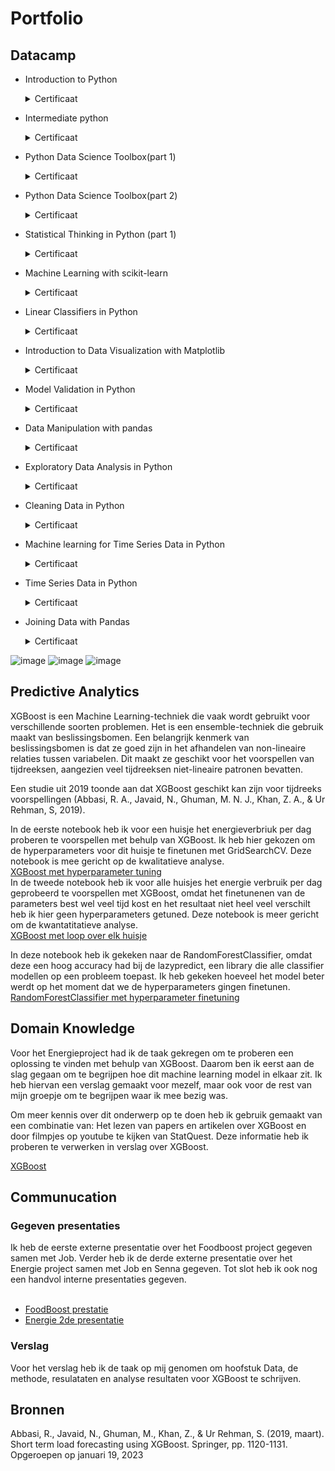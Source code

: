 # Portfolio

## Datacamp

* Introduction to Python 
  <details>
  <summary>Certificaat</summary>
  <img src = "https://user-images.githubusercontent.com/120015853/213524593-7f1c6318-efbe-43ed-b59f-9b365ca67e75.png"/>
  </details>
  
* Intermediate python
  <details>
  <summary>Certificaat</summary>
  <img src = "https://user-images.githubusercontent.com/120015853/213524512-7451ca92-7968-4111-9b1b-3a9a1bf1dff2.png"/>
  </details>
  
* Python Data Science Toolbox(part 1)
  <details>
  <summary>Certificaat</summary>
  <img src = "https://user-images.githubusercontent.com/120015853/213524433-4c55ee06-690e-4fdc-9196-92b6eb178ca3.png"/>
  </details> 

* Python Data Science Toolbox(part 2)
  <details>
  <summary>Certificaat</summary>
  <img src = "https://user-images.githubusercontent.com/120015853/213524344-777dcd26-f810-42f2-acc4-120f915f75b4.png"/>
  </details> 

* Statistical Thinking in Python (part 1)   
  <details>
  <summary>Certificaat</summary>
  <img src = "https://user-images.githubusercontent.com/120015853/213524283-c6702829-72cf-4cb2-b367-e984557953e7.png"/>
  </details> 
  
* Machine Learning with scikit-learn 
  <details>
  <summary>Certificaat</summary>
  <img src = "https://user-images.githubusercontent.com/120015853/213524190-714b2187-4837-421e-b090-d05ad0c5ed3a.png"/>
  </details> 
  
* Linear Classifiers in Python 
  <details>
  <summary>Certificaat</summary>
  <img src = "https://user-images.githubusercontent.com/120015853/213524085-a2933412-affb-4d7d-ae69-6afbf88d35a6.png"/>
  </details> 
 
* Introduction to Data Visualization with Matplotlib  
  <details>
  <summary>Certificaat</summary>
  <img src = "https://user-images.githubusercontent.com/120015853/213524020-8d886a22-693f-45a3-b379-1dc74ba35904.png"/>
  </details> 

* Model Validation in Python 
  <details>
  <summary>Certificaat</summary>
  <img src = "https://user-images.githubusercontent.com/120015853/213522198-f01bca37-6f37-41d5-aed8-f18ab3d39bb8.png"/>
  </details> 

* Data Manipulation with pandas
  <details>
  <summary>Certificaat</summary>
  <img src = "https://user-images.githubusercontent.com/120015853/213522093-23018356-0baf-4b5d-870c-743df444f9f3.png"/>
  </details> 
  
* Exploratory Data Analysis in Python 
  <details>
  <summary>Certificaat</summary>
  <img src = "https://user-images.githubusercontent.com/120015853/213521990-071d8d15-e157-4b85-a65c-12a23a510af8.png"/>
  </details> 

* Cleaning Data in Python 
  <details>
  <summary>Certificaat</summary>
  <img src = "https://user-images.githubusercontent.com/120015853/213521882-16770441-f3ec-4516-9dfd-a6f60ba2dff7.png"/>
  </details> 

* Machine learning for Time Series Data in Python
  <details>
  <summary>Certificaat</summary>
  <img src = "https://user-images.githubusercontent.com/120015853/213521772-867505a7-c536-458f-91ec-2336baedebbf.png"/>
  </details> 

* Time Series Data in Python
  <details>
  <summary>Certificaat</summary>
  <img src = "https://user-images.githubusercontent.com/120015853/213521634-464dedbe-4458-4ee2-bc8c-e9cf36be9165.png"/>
  </details> 

* Joining Data with Pandas
  <details>
  <summary>Certificaat</summary>
  <img src = "https://user-images.githubusercontent.com/120015853/213521705-06b65c44-a0ef-4c54-8185-2b59ca9fae62.png"/>
  </details>

![image](https://user-images.githubusercontent.com/120015853/213521634-464dedbe-4458-4ee2-bc8c-e9cf36be9165.png)
![image](https://user-images.githubusercontent.com/120015853/213521705-06b65c44-a0ef-4c54-8185-2b59ca9fae62.png)
![image](https://user-images.githubusercontent.com/120015853/213521772-867505a7-c536-458f-91ec-2336baedebbf.png)







## Predictive Analytics

XGBoost is een Machine Learning-techniek die vaak wordt gebruikt voor verschillende soorten problemen. Het is een ensemble-techniek die gebruik maakt van beslissingsbomen. Een belangrijk kenmerk van beslissingsbomen is dat ze goed zijn in het afhandelen van non-lineaire relaties tussen variabelen. Dit maakt ze geschikt voor het voorspellen van tijdreeksen, aangezien veel tijdreeksen niet-lineaire patronen bevatten.  

Een studie uit 2019 toonde aan dat XGBoost geschikt kan zijn voor tijdreeks voorspellingen (Abbasi, R. A., Javaid, N., Ghuman, M. N. J., Khan, Z. A., & Ur Rehman, S, 2019).  

In de eerste notebook heb ik voor een huisje het energieverbriuk per dag proberen te voorspellen met behulp van XGBoost. Ik heb hier gekozen om de hyperparameters voor dit huisje te finetunen met GridSearchCV. Deze notebook is mee gericht op de kwalitatieve analyse. <br>
[XGBoost met hyperparameter tuning](xgboost1.ipynb) <br>
In de tweede notebook heb ik voor alle huisjes het energie verbruik per dag geprobeerd te voorspellen met XGBoost, omdat het finetunenen van de parameters best wel veel tijd kost en het resultaat niet heel veel verschilt heb ik hier geen hyperparameters getuned. Deze notebook is meer gericht om de kwantatitatieve analyse. <br>
[XGBoost met loop over elk huisje](xgboost2.ipynb)

In deze notebook heb ik gekeken naar de RandomForestClassifier, omdat deze een hoog accuracy had bij de lazypredict, een library die alle classifier modellen op een probleem toepast. Ik heb gekeken hoeveel het model beter werdt op het moment dat we de hyperparameters gingen finetunen. <br>
[RandomForestClassifier met hyperparameter finetuning](rfr.ipynb)

## Domain Knowledge
Voor het Energieproject had ik de taak gekregen om te proberen een oplossing te vinden met behulp van XGBoost. Daarom ben ik eerst aan de slag gegaan om te begrijpen hoe dit machine learning model in elkaar zit. Ik heb hiervan een verslag gemaakt voor mezelf, maar ook voor de rest van mijn groepje om te begrijpen waar ik mee bezig was.

Om meer kennis over dit onderwerp op te doen heb ik gebruik gemaakt van een combinatie van: Het lezen van papers en artikelen over XGBoost en door filmpjes op youtube te kijken van StatQuest. Deze informatie heb ik proberen te verwerken in verslag over XGBoost.

[XGBoost](XgBoost.pdf)

## Communucation

### Gegeven presentaties

Ik heb de eerste externe presentatie over het Foodboost project gegeven samen met Job. Verder heb ik de derde externe presentatie over het Energie project samen met Job en Senna gegeven. Tot slot heb ik ook nog een handvol interne presentaties gegeven. <br>
<br>
- [FoodBoost prestatie](FoodBoostEindpresentatie.pptx)<br>
- [Energie 2de presentatie](Energy2.pptx)

### Verslag

Voor het verslag heb ik de taak op mij genomen om hoofstuk Data, de methode, resulataten en analyse resultaten voor XGBoost te schrijven.

## Bronnen

Abbasi, R., Javaid, N., Ghuman, M., Khan, Z., & Ur Rehman, S. (2019, maart). Short term load forecasting using XGBoost. Springer, pp. 1120-1131. Opgeroepen op januari 19, 2023 
